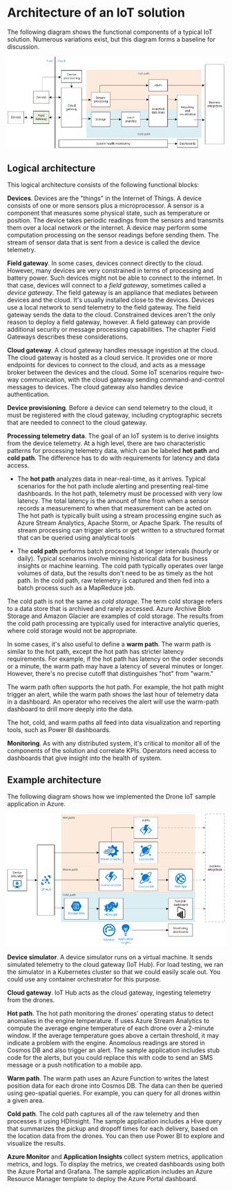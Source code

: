 # Architecture of an IoT solution

The following diagram shows the functional components of a typical IoT solution. Numerous variations exist, but this diagram forms a baseline for discussion. 

 ![](./_images/iot-logical-architecture.png)

## Logical architecture

This logical architecture consists of the following functional blocks:

**Devices**. Devices are the "things" in the Internet of Things. A device consists of one or more sensors plus a microprocessor. A sensor is a component that measures some physical state, such as temperature or position. The device takes periodic readings from the sensors and transmits them over a local network or the internet. A device may perform some computation processing on the sensor readings before sending them. The stream of sensor data that is sent from a device is called the device telemetry.

**Field gateway**. In some cases, devices connect directly to the cloud. However, many devices are very constrained in terms of processing and battery power. Such devices might not be able to connect to the internet. In that case, devices will connect to a *field gateway*, sometimes called a *device gateway*. The field gateway is an appliance that mediates between devices and the cloud. It's usually installed close to the devices. Devices use a local network to send telemetry to the field gateway. The field gateway sends the data to the cloud. Constrained devices aren't the only reason to deploy a field gateway, however. A field gateway can provide additional security or message processing capabilities. The chapter Field Gateways describes these considerations.

**Cloud gateway**. A cloud gateway handles message ingestion at the cloud. The cloud gateway is hosted as a cloud service. It provides one or more endpoints for devices to connect to the cloud, and acts as a message broker between the devices and the cloud. Some IoT scenarios require two-way communication, with the cloud gateway sending command-and-control messages to devices. The cloud gateway also handles device authentication.  

**Device provisioning**. Before a device can send telemetry to the cloud, it must be registered with the cloud gateway, including cryptographic secrets that are needed to connect to the cloud gateway. 

**Processing telemetry data**. The goal of an IoT system is to derive insights from the device telemetry. At a high level, there are two characteristic patterns for processing telemetry data, which can be labeled **hot path** and **cold path**. The difference has to do with requirements for latency and data access.

- The **hot path** analyzes data in near-real-time, as it arrives. Typical scenarios for the hot path include alerting and presenting real-time dashboards. In the hot path, telemetry must be processed with very low latency. The total latency is the amount of time from when a sensor records a measurement to when that measurement can be acted on. The hot path is typically built using a stream processing engine such as Azure Stream Analytics, Apache Storm, or Apache Spark. The results of stream processing can trigger alerts or get written to a structured format that can be queried using analytical tools

- The **cold path** performs batch processing at longer intervals (hourly or daily). Typical scenarios involve mining historical data for business insights or machine learning. The cold path typically operates over large volumes of data, but the results don't need to be as timely as the hot path. In the cold path, raw telemetry is captured and then fed into a batch process such as a MapReduce job.  

The cold path is not the same as *cold storage*. The term cold storage refers to a data store that is archived and rarely accessed. Azure Archive Blob Storage and Amazon Glacier are examples of cold storage. The results from the cold path processing are typically used for interactive analytic queries, where cold storage would not be appropriate.

In some cases, it's also useful to define a **warm path**. The warm path is similar to the hot path, except the hot path has stricter latency requirements. For example, if the hot path has latency on the order seconds or a minute, the warm path may have a latency of several minutes or longer. However, there's no precise cutoff that distinguishes "hot" from "warm."

The warm path often supports the hot path. For example, the hot path might trigger an alert, while the warm path shows the last hour of telemetry data in a dashboard. An operator who receives the alert will use the warm-path dashboard to drill more deeply into the data. 

The hot, cold, and warm paths all feed into data visualization and reporting tools, such as Power BI dashboards. 

**Monitoring**. As with any distributed system, it's critical to monitor all of the components of the solution and correlate KPIs. Operators need access to dashboards that give insight into the health of system. 

## Example architecture

The following diagram shows how we implemented the Drone IoT sample application in Azure.

![](./_images/iot-ri-core.png)
 
**Device simulator**. A device simulator runs on a virtual machine. It sends simulated telemetry to the cloud gateway (IoT Hub). For load testing, we ran the simulator in a Kubernetes cluster so that we could easily scale out. You could use any container orchestrator for this purpose.

**Cloud gateway**. IoT Hub acts as the cloud gateway, ingesting telemetry from the drones. 

**Hot path**. The hot path monitoring the drones' operating status to detect anomalies in the engine temperature. If uses Azure Stream Analytics to compute the average engine temperature of each drone over a 2-minute window. If the average temperature goes above a certain threshold, it may indicate a problem with the engine. Anomolous readings are stored in Cosmos DB and also trigger an alert. The sample application includes stub code for the alerts, but you could replace this with code to send an SMS message or a push notification to a mobile app.

**Warm path**. The warm path uses an Azure Function to writes the latest position data for each drone into Cosmos DB. The data can then be queried using geo-spatial queries. For example, you can query for all drones within a given area. 

**Cold path**. The cold path captures all of the raw telemetry and then processes it using HDInsight. The sample application includes a Hive query that summarizes the pickup and dropoff times for each delivery, based on the location data from the drones.  You can then use Power BI to explore and visualize the results. 

**Azure Monitor** and **Application Insights** collect system metrics, application metrics, and logs. To display the metrics, we created dashboards using both the Azure Portal and Grafana. The sample application includes an Azure Resource Manager template to deploy the Azure Portal dashboard. 


